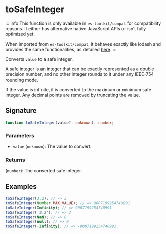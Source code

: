 # toSafeInteger

::: info
This function is only available in `es-toolkit/compat` for compatibility reasons. It either has alternative native JavaScript APIs or isn’t fully optimized yet.

When imported from `es-toolkit/compat`, it behaves exactly like lodash and provides the same functionalities, as detailed [here](../../../compatibility.md).
:::

Converts `value` to a safe integer.

A safe integer is an integer that can be exactly represented as a double precision number, and no other integer rounds to it under any IEEE-754 rounding mode.

If the value is infinite, it is converted to the maximum or minimum safe integer. Any decimal points are removed by truncating the value.

## Signature

```typescript
function toSafeInteger(value?: unknown): number;
```

### Parameters

- `value` (`unknown`): The value to convert.

### Returns

(`number`): The converted safe integer.

## Examples

```typescript
toSafeInteger(3.2); // => 3
toSafeInteger(Number.MAX_VALUE); // => 9007199254740991
toSafeInteger(Infinity); // => 9007199254740991
toSafeInteger('3.2'); // => 3
toSafeInteger(NaN); // => 0
toSafeInteger(null); // => 0
toSafeInteger(-Infinity); // => -9007199254740991
```
